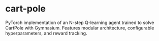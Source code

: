 # cart-pole
PyTorch implementation of an N-step Q-learning agent trained to solve CartPole with Gymnasium. Features modular architecture, configurable hyperparameters, and reward tracking.
